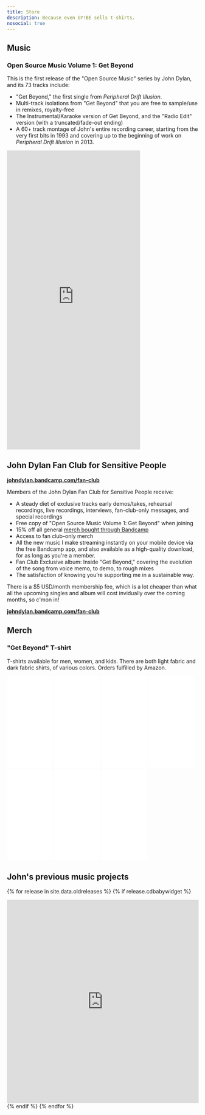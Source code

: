 ```yaml
---
title: Store
description: Because even GY!BE sells t-shirts.
nosocial: true
---
```


## Music

### Open Source Music Volume 1: Get Beyond

This is the first release of the "Open Source Music" series by John Dylan, and its 73 tracks include:

- "Get Beyond," the first single from *Peripheral Drift Illusion*.
- Multi-track isolations from "Get Beyond" that you are free to sample/use in remixes, royalty-free
- The Instrumental/Karaoke version of Get Beyond, and the "Radio Edit" version (with a truncated/fade-out ending)
- A 60+ track montage of John's entire recording career, starting from the very first bits in 1993 and covering up to the beginning of work on *Peripheral Drift Illusion* in 2013.

<iframe style="border: 0; width: 350px; height: 786px;" src="https://bandcamp.com/EmbeddedPlayer/album=2444436466/size=large/bgcol=ffffff/linkcol=0687f5/transparent=true/" seamless><a href="http://johndylan.bandcamp.com/album/open-source-music-volume-1-get-beyond">Open Source Music Volume 1: Get Beyond by John Dylan</a></iframe>

## John Dylan Fan Club for Sensitive People

[**johndylan.bandcamp.com/fan-club**](https://johndylan.bandcamp.com/fan-club)

Members of the John Dylan Fan Club for Sensitive People receive:

- A steady diet of exclusive tracks early demos/takes, rehearsal recordings, live recordings, interviews, fan-club-only messages, and special recordings
- Free copy of "Open Source Music Volume 1: Get Beyond" when joining
- 15% off all general [merch bought through Bandcamp](https://johndylan.bandcamp.com/merch)
- Access to fan club-only merch
- All the new music I make streaming instantly on your mobile device via the free Bandcamp app, and also available as a high-quality download, for as long as you're a member.
- Fan Club Exclusive album: Inside "Get Beyond," covering the evolution of the song from voice memo, to demo, to rough mixes
- The satisfaction of knowing you’re supporting me in a sustainable way.

There is a $5 USD/month membership fee, which is a lot cheaper than what all the upcoming singles and album will cost invidually over the coming months, so c'mon in!

[**johndylan.bandcamp.com/fan-club**](https://johndylan.bandcamp.com/fan-club)

## Merch

### "Get Beyond" T-shirt

T-shirts available for men, women, and kids.
There are both light fabric and dark fabric shirts, of various colors.
Orders fulfilled by Amazon.

<iframe style="width:120px;height:240px;" marginwidth="0" marginheight="0" scrolling="no" frameborder="0" src="//ws-na.amazon-adsystem.com/widgets/q?ServiceVersion=20070822&OneJS=1&Operation=GetAdHtml&MarketPlace=US&source=ss&ref=as_ss_li_til&ad_type=product_link&tracking_id=terrene-20&marketplace=amazon&region=US&placement=B071KHGMQX&asins=B071KHGMQX&linkId=664e7f7d7964a063f4c20e4527e58f5e&show_border=true&link_opens_in_new_window=true"></iframe>
<iframe style="width:120px;height:240px;" marginwidth="0" marginheight="0" scrolling="no" frameborder="0" src="//ws-na.amazon-adsystem.com/widgets/q?ServiceVersion=20070822&OneJS=1&Operation=GetAdHtml&MarketPlace=US&source=ss&ref=as_ss_li_til&ad_type=product_link&tracking_id=terrene-20&marketplace=amazon&region=US&placement=B071GPKB6M&asins=B071GPKB6M&linkId=81146c90f502ee07bc1a40505d6e79b9&show_border=true&link_opens_in_new_window=true"></iframe>
<iframe style="width:120px;height:240px;" marginwidth="0" marginheight="0" scrolling="no" frameborder="0" src="//ws-na.amazon-adsystem.com/widgets/q?ServiceVersion=20070822&OneJS=1&Operation=GetAdHtml&MarketPlace=US&source=ss&ref=as_ss_li_til&ad_type=product_link&tracking_id=terrene-20&marketplace=amazon&region=US&placement=B0721VMWZ3&asins=B0721VMWZ3&linkId=274447d85642bde130746e14c25a93a6&show_border=true&link_opens_in_new_window=true"></iframe>
<iframe style="width:120px;height:240px;" marginwidth="0" marginheight="0" scrolling="no" frameborder="0" src="//ws-na.amazon-adsystem.com/widgets/q?ServiceVersion=20070822&OneJS=1&Operation=GetAdHtml&MarketPlace=US&source=ss&ref=as_ss_li_til&ad_type=product_link&tracking_id=terrene-20&marketplace=amazon&region=US&placement=B072R1RG2P&asins=B072R1RG2P&linkId=5cd492308df7efaf339b3c75f5c40c8a&show_border=true&link_opens_in_new_window=true"></iframe>
<iframe style="width:120px;height:240px;" marginwidth="0" marginheight="0" scrolling="no" frameborder="0" src="//ws-na.amazon-adsystem.com/widgets/q?ServiceVersion=20070822&OneJS=1&Operation=GetAdHtml&MarketPlace=US&source=ss&ref=as_ss_li_til&ad_type=product_link&tracking_id=terrene-20&marketplace=amazon&region=US&placement=B071XFFM2W&asins=B071XFFM2W&linkId=a0ab58d7eaf1774fe1d681a823c8c1bc&show_border=true&link_opens_in_new_window=true"></iframe>
<iframe style="width:120px;height:240px;" marginwidth="0" marginheight="0" scrolling="no" frameborder="0" src="//ws-na.amazon-adsystem.com/widgets/q?ServiceVersion=20070822&OneJS=1&Operation=GetAdHtml&MarketPlace=US&source=ss&ref=as_ss_li_til&ad_type=product_link&tracking_id=terrene-20&marketplace=amazon&region=US&placement=B072R2Z1VJ&asins=B072R2Z1VJ&linkId=79d607640a411c179ffe093ef2c70cea&show_border=true&link_opens_in_new_window=true"></iframe>
<iframe style="width:120px;height:240px;" marginwidth="0" marginheight="0" scrolling="no" frameborder="0" src="//ws-na.amazon-adsystem.com/widgets/q?ServiceVersion=20070822&OneJS=1&Operation=GetAdHtml&MarketPlace=US&source=ss&ref=as_ss_li_til&ad_type=product_link&tracking_id=terrene-20&marketplace=amazon&region=US&placement=B071GX4G8S&asins=B071GX4G8S&linkId=219ac8b53fafb914d99b22e565be5092&show_border=true&link_opens_in_new_window=true"></iframe>

## John's previous music projects

{% for release in site.data.oldreleases %}
{% if release.cdbabywidget %}<div style="max-width:600px;max-height:645px;min-width:180px;"><div style="position: relative;height: 0;overflow: hidden;padding-bottom:100%;padding-top:30px;"><iframe name="square" style="position:absolute;top:0px;left:0px;width:100%;height:100%;border:0px;" src="http://widget.cdbaby.com/{{ release.cdbabywidget }}/square/light/opaque"></iframe></div></div>{% endif %}
{% endfor %}

